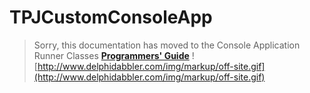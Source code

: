 <a href='Hidden comment: 
$Rev$
$Date$
'></a>

# TPJCustomConsoleApp #

> Sorry, this documentation has moved to the Console Application Runner Classes **[Programmers' Guide](http://wiki.delphidabbler.com/index.php/Docs/TPJCustomConsoleApp)** ![http://www.delphidabbler.com/img/markup/off-site.gif](http://www.delphidabbler.com/img/markup/off-site.gif)
